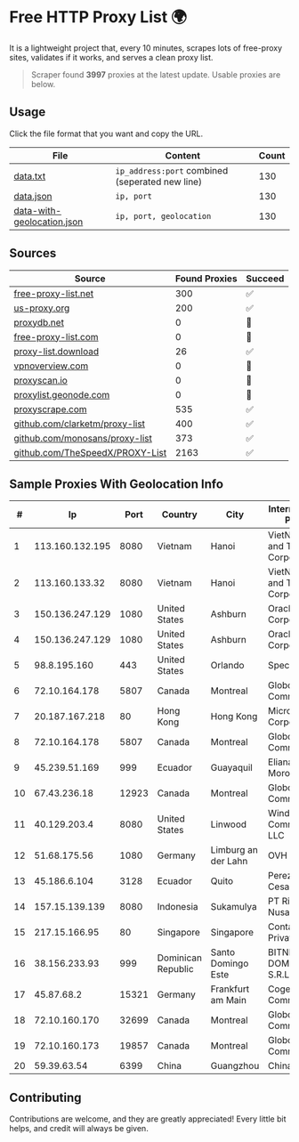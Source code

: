 
# Free HTTP Proxy List 🌍

It is a lightweight project that, every 10 minutes, scrapes lots of free-proxy sites, validates if it works, and serves a clean proxy list.


> Scraper found **3997** proxies at the latest update. Usable proxies are below.

## Usage

Click the file format that you want and copy the URL.


|File|Content|Count|
|----|-------|-----|
|[data.txt](https://raw.githubusercontent.com/themiralay/Proxy-List-World/master/data.txt)|`ip_address:port` combined (seperated new line)|130|
|[data.json](https://raw.githubusercontent.com/themiralay/Proxy-List-World/master/data.json)|`ip, port`|130|
|[data-with-geolocation.json](https://raw.githubusercontent.com/themiralay/Proxy-List-World/master/data-with-geolocation.json)|`ip, port, geolocation`|130|

## Sources

|Source|Found Proxies|Succeed|
|------|-------------|-------|
|[free-proxy-list.net](https://free-proxy-list.net)|300|✅|
|[us-proxy.org](https://www.us-proxy.org)|200|✅|
|[proxydb.net](http://proxydb.net)|0|🚫|
|[free-proxy-list.com](https://free-proxy-list.com/?page=&port=&type%5B%5D=http&type%5B%5D=https&up_time=0&search=Search)|0|🚫|
|[proxy-list.download](https://www.proxy-list.download/HTTP)|26|✅|
|[vpnoverview.com](https://vpnoverview.com/privacy/anonymous-browsing/free-proxy-servers)|0|🚫|
|[proxyscan.io](https://www.proxyscan.io)|0|🚫|
|[proxylist.geonode.com](https://proxylist.geonode.com/api/proxy-list?limit=300&page=1&sort_by=lastChecked&sort_type=desc&protocols=http,https)|0|🚫|
|[proxyscrape.com](https://api.proxyscrape.com/v2/?request=displayproxies&protocol=http&timeout=10000&country=all&ssl=all&anonymity=all)|535|✅|
|[github.com/clarketm/proxy-list](https://raw.githubusercontent.com/clarketm/proxy-list/master/proxy-list-raw.txt)|400|✅|
|[github.com/monosans/proxy-list](https://raw.githubusercontent.com/monosans/proxy-list/main/proxies/http.txt)|373|✅|
|[github.com/TheSpeedX/PROXY-List](https://raw.githubusercontent.com/TheSpeedX/PROXY-List/master/http.txt)|2163|✅|


## Sample Proxies With Geolocation Info

|#|Ip|Port|Country|City|Internet Service Provider|
|-|--|----|-------|----|-------------------------|
|1|113.160.132.195|8080|Vietnam|Hanoi|VietNam Post and Telecom Corporation|
|2|113.160.133.32|8080|Vietnam|Hanoi|VietNam Post and Telecom Corporation|
|3|150.136.247.129|1080|United States|Ashburn|Oracle Corporation|
|4|150.136.247.129|1080|United States|Ashburn|Oracle Corporation|
|5|98.8.195.160|443|United States|Orlando|Spectrum|
|6|72.10.164.178|5807|Canada|Montreal|GloboTech Communications|
|7|20.187.167.218|80|Hong Kong|Hong Kong|Microsoft Corporation|
|8|72.10.164.178|5807|Canada|Montreal|GloboTech Communications|
|9|45.239.51.169|999|Ecuador|Guayaquil|Eliana Vanessa Morocho Oña|
|10|67.43.236.18|12923|Canada|Montreal|GloboTech Communications|
|11|40.129.203.4|8080|United States|Linwood|Windstream Communications LLC|
|12|51.68.175.56|1080|Germany|Limburg an der Lahn|OVH SAS|
|13|45.186.6.104|3128|Ecuador|Quito|Perez Tito Julio Cesar|
|14|157.15.139.139|8080|Indonesia|Sukamulya|PT Ring Media Nusantara|
|15|217.15.166.95|80|Singapore|Singapore|Contabo Asia Private Limited|
|16|38.156.233.93|999|Dominican Republic|Santo Domingo Este|BITNET DOMINICANA, S.R.L.|
|17|45.87.68.2|15321|Germany|Frankfurt am Main|Cogent Communications|
|18|72.10.160.170|32699|Canada|Montreal|GloboTech Communications|
|19|72.10.160.173|19857|Canada|Montreal|GloboTech Communications|
|20|59.39.63.54|6399|China|Guangzhou|Chinanet|



## Contributing

Contributions are welcome, and they are greatly appreciated! Every
little bit helps, and credit will always be given.

